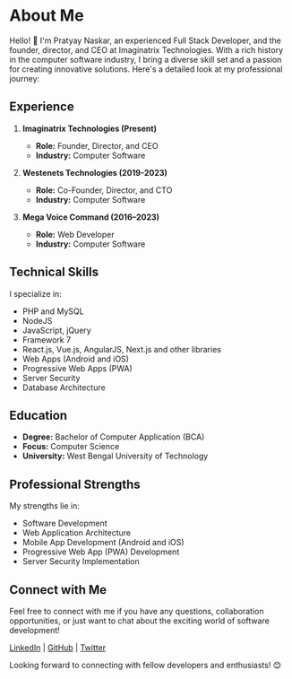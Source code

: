 # About Me

Hello! 👋 I'm Pratyay Naskar, an experienced Full Stack Developer, and the founder, director, and CEO at Imaginatrix Technologies. With a rich history in the computer software industry, I bring a diverse skill set and a passion for creating innovative solutions. Here's a detailed look at my professional journey:

## Experience

1. **Imaginatrix Technologies (Present)**
   - **Role:** Founder, Director, and CEO
   - **Industry:** Computer Software

2. **Westenets Technologies (2019-2023)**
   - **Role:** Co-Founder, Director, and CTO
   - **Industry:** Computer Software

3. **Mega Voice Command (2016–2023)**
   - **Role:** Web Developer
   - **Industry:** Computer Software

## Technical Skills

I specialize in:

- PHP and MySQL
- NodeJS
- JavaScript, jQuery
- Framework 7
- React.js, Vue.js, AngularJS, Next.js and other libraries
- Web Apps (Android and iOS)
- Progressive Web Apps (PWA)
- Server Security
- Database Architecture

## Education

- **Degree:** Bachelor of Computer Application (BCA)
- **Focus:** Computer Science
- **University:** West Bengal University of Technology

## Professional Strengths

My strengths lie in:

- Software Development
- Web Application Architecture
- Mobile App Development (Android and iOS)
- Progressive Web App (PWA) Development
- Server Security Implementation

## Connect with Me

Feel free to connect with me if you have any questions, collaboration opportunities, or just want to chat about the exciting world of software development!

[LinkedIn](https://www.linkedin.com/in/ampratyay/) | [GitHub](https://github.com/PrattGamer) | [Twitter](https://twitter.com/amPrattGamer)

Looking forward to connecting with fellow developers and enthusiasts! 😊
